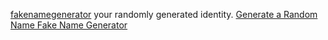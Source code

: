 
[fakenamegenerator](https://www.fakenamegenerator.com/)
your randomly generated identity.
[Generate a Random Name Fake Name Generator](https://www.fakenamegenerator.com/advanced.php)
